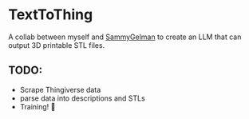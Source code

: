 # TextToThing

A collab between myself and [SammyGelman](https://github.com/SammyGelman) to create an LLM
that can output 3D printable STL files.

## TODO:
- Scrape Thingiverse data
- parse data into descriptions and STLs
- Training! 🚆

